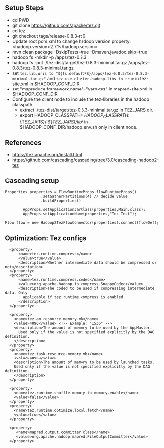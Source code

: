 Setup Steps
--------------
- cd PWD
- git clone https://github.com/apache/tez.git
- cd tez
- git checkout tags/release-0.8.3-rc0
- Update root pom.xml to change hadoop version property:  <hadoop.version>2.7.1</hadoop.version>
- mvn clean package -DskipTests=true -Dmaven.javadoc.skip=true
- hadoop fs -mkdir -p /apps/tez-0.8.3
- hadoop fs -put ./tez-dist/target/tez-0.8.3-minimal.tar.gz /apps/tez-0.8.3/tez-0.8.3-minimal.tar.gz
- set `tez.lib.uris to "${fs.defaultFS}/apps/tez-0.8.3/tez-0.8.3-minimal.tar.gz"` and `tez.use.cluster.hadoop-libs to true` in tez-site.xml in $HADOOP_CONF_DIR
- set "mapreduce.framework.name"="yarn-tez" in mapred-site.xml in $HADOOP_CONF_DIR
- Configure the client node to include the tez-libraries in the hadoop classpath
   - extract ./tez-dist/target/tez-0.8.3-minimal.tar.gz in TEZ_JARS dir.
   - export HADOOP_CLASSPATH= $HADOOP_CLASSPATH:${TEZ_JARS}/*:${TEZ_JARS}/lib/* in $HADOOP_CONF_DIR/hadoop_env.sh only in client node.


References
-------------
- https://tez.apache.org/install.html
- https://github.com/cascading/cascading/tree/3.0/cascading-hadoop2-tez


Cascading setup
------------------
```
Properties properties = FlowRuntimeProps.flowRuntimeProps()
                .setGatherPartitions(4) // decide value
                .buildProperties();

        AppProps.setApplicationJarClass(properties,Main.class);
        AppProps.setApplicationName(properties,"Tez-Test");

Flow flow = new Hadoop2TezFlowConnector(properties).connect(flowDef);

```

Optimization: Tez configs
-------------------------
```
  <property>
      <name>tez.runtime.compress</name>
      <value>true</value>
      <description>Whether intermediate data should be compressed or not</description>
  </property>
  <property>
      <name>tez.runtime.compress.codec</name>
      <value>org.apache.hadoop.io.compress.SnappyCodec</value>
      <description>The coded to be used if compressing intermediate data. Only
        applicable if tez.runtime.compress is enabled
      </description>
  </property>

  <property>
    <name>tez.am.resource.memory.mb</name>
    <value>4096</value> <!-- Example: "1536" -->
    <description>The amount of memory to be used by the AppMaster.
      Used only if the value is not specified explicitly by the DAG definition.
    </description>
  </property>
  <property>
    <name>tez.task.resource.memory.mb</name>
    <value>4096</value>
    <description>The amount of memory to be used by launched tasks.
    Used only if the value is not specified explicitly by the DAG definition.
    </description>
  </property>

  <property>
    <name>tez.runtime.shuffle.memory-to-memory.enable</name>
    <value>false</value>
  </property>
  <property>
    <name>tez.runtime.optimize.local.fetch</name>
    <value>true</value>
  </property>

  <property>
     <name>mapred.output.committer.class</name>
     <value>org.apache.hadoop.mapred.FileOutputCommitter</value>
  </property>

```
